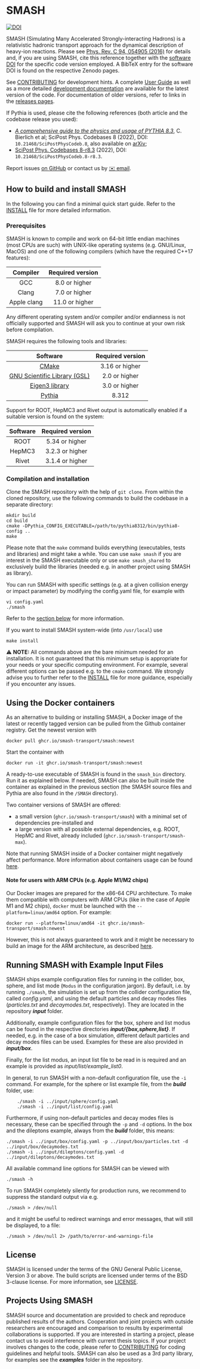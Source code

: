 # SMASH

[![DOI](https://zenodo.org/badge/DOI/10.5281/zenodo.3484711.svg)](https://doi.org/10.5281/zenodo.3484711)

SMASH (Simulating Many Accelerated Strongly-interacting Hadrons) is a relativistic hadronic transport approach for the dynamical description of heavy-ion reactions.
Please see [Phys. Rev. C 94, 054905 (2016)](https://arxiv.org/abs/1606.06642) for details and, if you are using SMASH, cite this reference together with the [software DOI](https://doi.org/10.5281/zenodo.3484711) for the specific code version employed.
A BibTeX entry for the software DOI is found on the respective Zenodo pages.

See [CONTRIBUTING](CONTRIBUTING.md) for development hints.
A complete [User Guide](https://theory.gsi.de/~smash/userguide/current/) as well as a more detailed [development documentation](http://theory.gsi.de/~smash/doc/current/) are available for the latest version of the code.
For documentation of older versions, refer to links in the [releases pages](https://github.com/smash-transport/smash/releases).

If Pythia is used, please cite the following references (both article and the codebase release you used):
* [_A comprehensive guide to the physics and usage of PYTHIA 8.3_](https://scipost.org/SciPostPhysCodeb.8), C. Bierlich et al; SciPost Phys. Codebases 8 (2022), DOI: `10.21468/SciPostPhysCodeb.8`, also available on [arXiv](https://arxiv.org/abs/2203.11601);
* [SciPost Phys. Codebases 8-r8.3](https://scipost.org/SciPostPhysCodeb.8-r8.3) (2022), DOI: `10.21468/SciPostPhysCodeb.8-r8.3`.

Report issues [on GitHub](https://github.com/smash-transport/smash/issues) or contact us by  [✉️ email](mailto:elfner@itp.uni-frankfurt.de).

## How to build and install SMASH

In the following you can find a minimal quick start guide.
Refer to the [INSTALL](INSTALL.md) file for more detailed information.

### Prerequisites

SMASH is known to compile and work on 64-bit little endian machines (most CPUs are such) with UNIX-like operating systems (e.g. GNU/Linux, MacOS) and one of the following compilers (which have the required C++17 features):

| Compiler   | Required version |
|  :---:     |       :---:      |
| GCC        |  8.0 or higher   |
| Clang      |  7.0 or higher   |
| Apple clang| 11.0 or higher   |

Any different operating system and/or compiler and/or endianness is not officially supported and SMASH will ask you to continue at your own risk before compilation.

SMASH requires the following tools and libraries:

| Software | Required version |
|  :---:   |       :---:      |
| [CMake](https://cmake.org) | 3.16 or higher |
| [GNU Scientific Library (GSL)](https://www.gnu.org/software/gsl/) | 2.0  or higher |
| [Eigen3 library](http://eigen.tuxfamily.org) | 3.0  or higher |
| [Pythia](https://pythia.org) | 8.312 |

Support for ROOT, HepMC3 and Rivet output is automatically enabled if a suitable version is found on the system:

| Software | Required version |
|  :---:   |       :---:      |
| ROOT     | 5.34 or higher   |
| HepMC3   | 3.2.3 or higher  |
| Rivet    | 3.1.4 or higher  |

### Compilation and installation

Clone the SMASH repository with the help of `git clone`.
From within the cloned repository, use the following commands to build the codebase in a separate directory:
```console
mkdir build
cd build
cmake -DPythia_CONFIG_EXECUTABLE=/path/to/pythia8312/bin/pythia8-config ..
make
```
Please note that the `make` command builds everything (executables, tests and libraries) and might take a while.
You can use `make smash` if you are interest in the SMASH executable only or use `make smash_shared` to exclusively build the libraries (needed e.g. in another project using SMASH as library).

You can run SMASH with specific settings (e.g. at a given collision energy or impact parameter) by modifying the config.yaml file, for example with
```console
vi config.yaml
./smash
```
Refer to the [section below](README.md#running-smash-with-example-input-files) for more information.

If you want to install SMASH system-wide (into `/usr/local`) use
```console
make install
```

⚠️ **NOTE:** All commands above are the bare minimum needed for an installation.
It is not guaranteed that this minimum setup is appropriate for your needs or your specific computing environment.
For example, several different options can be passed e.g. to the `cmake` command.
We strongly advise you to further refer to the [INSTALL](INSTALL.md) file for more guidance, especially if you encounter any issues.


## Using the Docker containers

As an alternative to building or installing SMASH, a Docker image of the latest or recently tagged version can be pulled from the Github container registry.
Get the newest version with
```console
docker pull ghcr.io/smash-transport/smash:newest
```

Start the container with
```console
docker run -it ghcr.io/smash-transport/smash:newest
```

A ready-to-use executable of SMASH is found in the `smash_bin` directory.
Run it as explained below.
If needed, SMASH can also be built inside the container as explained in the previous section (the SMASH source files and Pythia are also found in the `/SMASH` directory).

Two container versions of SMASH are offered:
* a small version (`ghcr.io/smash-transport/smash`) with a minimal set of dependencies
pre-installed and
* a large version with all possible external dependencies, e.g. ROOT, HepMC and Rivet, already included (`ghcr.io/smash-transport/smash-max`).

Note that running SMASH inside of a Docker container might negatively affect performance.
More information about containers usage can be found [here](containers/README.md).

#### Note for users with ARM CPUs (e.g. Apple M1/M2 chips)

Our Docker images are prepared for the x86-64 CPU architecture.
To make them compatible with computers with ARM CPUs (like in the case of Apple M1 and M2 chips),
`docker` must be launched with the `--platform=linux/amd64` option.
For example:
```console
docker run --platform=linux/amd64 -it ghcr.io/smash-transport/smash:newest
```
However, this is not always guaranteed to work and it might be necessary to build an image for the ARM architecture, as described [here](containers/README.md).

## Running SMASH with Example Input Files

SMASH ships example configuration files for running in the collider, box, sphere, and list mode (`Modus` in the configuration jargon).
By default, i.e. by running `./smash`, the simulation is set up from the collider configuration file, called _config.yaml_, and using the default particles and decay modes files (_particles.txt_ and _decaymodes.txt_, respectively).
They are located in the repository ***input*** folder.

Additionally, example configuration files for the box, sphere and list modus can be found in the respective directories ***input/{box,sphere,list}***.
If needed, e.g. in the case of a box simulation, different default particles and decay modes files can be used.
Examples for these are also provided in ***input/box***.

Finally, for the list modus, an input list file to be read in is required and an example is provided as _input/list/example_list0_.

In general, to run SMASH with a non-default configuration file, use the `-i` command.
For example, for the sphere or list example file, from the ***build*** folder, use:
```console
    ./smash -i ../input/sphere/config.yaml
    ./smash -i ../input/list/config.yaml
```

Furthermore, if using non-default particles and decay modes files is necessary, these can be specified through the `-p` and `-d` options.
In the box and the dileptons example, always from the ***build*** folder, this means:
```console
./smash -i ../input/box/config.yaml -p ../input/box/particles.txt -d ../input/box/decaymodes.txt
./smash -i ../input/dileptons/config.yaml -d ../input/dileptons/decaymodes.txt
```

All available command line options for SMASH can be viewed with
```console
./smash -h
```
To run SMASH completely silently for production runs, we recommend to suppress the standard output via e.g.
```console
./smash > /dev/null
```
and it might be useful to redirect warnings and error messages, that will still be displayed, to a file:
```console
./smash > /dev/null 2> /path/to/error-and-warnings-file
```


## License

SMASH is licensed under the terms of the GNU General Public License, Version 3 or above.
The build scripts are licensed under terms of the BSD 3-clause license.
For more information, see [LICENSE](LICENSE).


## Projects Using SMASH

SMASH source and documentation are provided to check and reproduce published results of the authors.
Cooperation and joint projects with outside researchers are encouraged and comparison to results by experimental collaborations is supported.
If you are interested in starting a project, please contact us to avoid interference with current thesis topics.
If your project involves changes to the code, please refer to [CONTRIBUTING](CONTRIBUTING.md) for coding guidelines and helpful tools.
SMASH can also be used as a 3rd party library, for examples see the ***examples*** folder in the repository.
